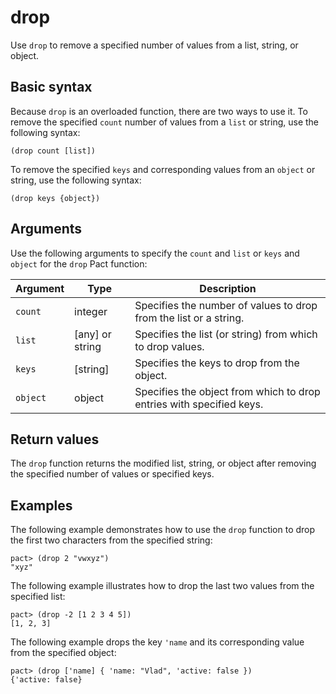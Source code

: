 # drop

Use `drop` to remove a specified number of values from a list, string, or object.

## Basic syntax

Because `drop` is an overloaded function, there are two ways to use it.
To remove the specified `count` number of values from a `list` or string, use the following syntax:

```pact
(drop count [list])
```

To remove the specified `keys` and corresponding values from an `object` or string, use the following syntax:

```pact
(drop keys {object})
```

## Arguments

Use the following arguments to specify the `count` and  `list` or `keys` and `object` for the `drop` Pact function:

| Argument | Type | Description                                                          |
|----------|------|----------------------------------------------------------------------|
| `count` | integer | Specifies the number of values to drop from the list or a string. |
| `list`  | [any] or string | Specifies the list (or string) from which to drop values. |
| `keys`  | [string] | Specifies the keys to drop from the object. |
| `object` | object | Specifies the object from which to drop entries with specified keys.|

## Return values

The `drop` function returns the modified list, string, or object after removing the specified number of values or specified keys.

## Examples

The following example demonstrates how to use the `drop` function to drop the first two characters from the specified string:

```pact
pact> (drop 2 "vwxyz")
"xyz"
```

The following example illustrates how to drop the last two values from the specified list:

```pact
pact> (drop -2 [1 2 3 4 5])
[1, 2, 3]

```

The following example drops the key `'name` and its corresponding value from the specified object:

```pact
pact> (drop ['name] { 'name: "Vlad", 'active: false })
{'active: false}
```
